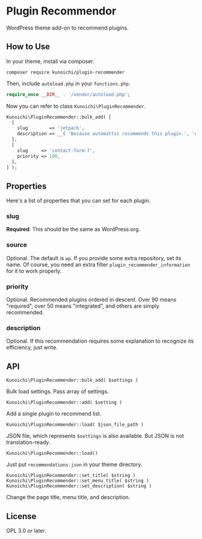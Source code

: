 # Plugin Recommendor

WordPress theme add-on to recommend plugins.

## How to Use

In your theme, install via composer.

```
composer require kunoichi/plugin-recommender
```

Then, include `autoload.php` in your `functions.php`.

```php
require_once __DIR__ . '/vendor/autoload.php';
```

Now you can refer to class `Kunoichi\PluginRecommender`.

```php
Kunoichi\PluginRecommender::bulk_add( [
  [
    slug        => 'jetpack',
    description => __( 'Because automattic recommends this plugin.', 'domain' ),
  ],
  [
    slug     => 'contact-form-7',
    priority => 100,
  ],
] );
```

## Properties

Here's a list of properties that you can set for each plugin.

### slug

**Required**. This should be the same as WordPress.org.

### source

Optional. The default is `wp`. If you provide some extra repository, set its name. Of course, you need an extra filter `plugin_recommender_information` for it to work properly.

### priority

Optional. Recommended plugins ordered in descent. Over 90 means "required", over 50 means "integrated", and others are simply recommended.

### description

Optional. If this recommendation requires some explanation to recognize its efficiency, just write.

## API

`Kunoichi\PluginRecommender::bulk_add( $settings )`

Bulk load settings. Pass array of settings.

`Kunoichi\PluginRecommender::add( $setting )`

Add a single plugin to recommend list.

`Kunoichi\PluginRecommender::load( $json_file_path )`

JSON file, which represents `$settings` is also available.
But JSON is not translation-ready.

`Kunoichi\PluginRecommender::load()`

Just put `recommendations.json` in your theme directory.

`Kunoichi\PluginRecommender::set_title( $string )`  
`Kunoichi\PluginRecommender::set_menu_title( $string )`  
`Kunoichi\PluginRecommender::set_description( $string )`

Change the page title, menu title, and description.

## License

GPL 3.0 or later.
